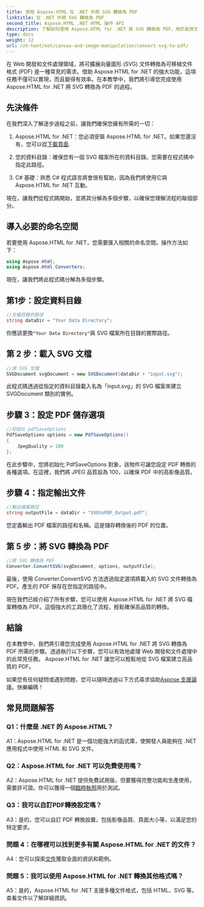 ```yaml
---
title: 使用 Aspose.HTML 在 .NET 中將 SVG 轉換為 PDF
linktitle: 在 .NET 中將 SVG 轉換為 PDF
second_title: Aspose.HTML .NET HTML 操作 API
description: 了解如何使用 Aspose.HTML for .NET 將 SVG 轉換為 PDF。用於高效文件處理的高品質分步教程。
type: docs
weight: 12
url: /zh-hant/net/canvas-and-image-manipulation/convert-svg-to-pdf/
---
```


在 Web 開發和文件處理領域，將可擴展向量圖形 (SVG) 文件轉換為可移植文件格式 (PDF) 是一種常見的需求。借助 Aspose.HTML for .NET 的強大功能，這項任務不僅可以實現，而且變得有效率。在本教學中，我們將引導您完成使用 Aspose.HTML for .NET 將 SVG 轉換為 PDF 的過程。 

## 先決條件

在我們深入了解逐步過程之前，讓我們確保您擁有所需的一切：

1.  Aspose.HTML for .NET：您必須安裝 Aspose.HTML for .NET。如果您還沒有，您可以從[下載頁面](https://releases.aspose.com/html/net/).

2. 您的資料目錄：確保您有一個 SVG 檔案所在的資料目錄。您需要在程式碼中指定此路徑。

3. C# 基礎：熟悉 C# 程式語言將會很有幫助，因為我們將使用它與 Aspose.HTML for .NET 互動。

現在，讓我們從程式碼開始，並將其分解為多個步驟，以確保您理解流程的每個部分。

## 導入必要的命名空間

若要使用 Aspose.HTML for .NET，您需要匯入相關的命名空間。操作方法如下：

```csharp
using Aspose.Html;
using Aspose.Html.Converters;
```

現在，讓我們將此程式碼分解為多個步驟。

## 第1步：設定資料目錄
```csharp
//文檔目錄的路徑
string dataDir = "Your Data Directory";
```
你應該更換`"Your Data Directory"`與 SVG 檔案所在目錄的實際路徑。

## 第 2 步：載入 SVG 文檔
```csharp
//源 SVG 文檔
SVGDocument svgDocument = new SVGDocument(dataDir + "input.svg");
```
此程式碼透過從指定的資料目錄載入名為「input.svg」的 SVG 檔案來建立 SVGDocument 類別的實例。

## 步驟 3：設定 PDF 儲存選項
```csharp
//初始化 pdfSaveOptions
PdfSaveOptions options = new PdfSaveOptions()
{
	JpegQuality = 100
};
```
在此步驟中，您將初始化 PdfSaveOptions 對象，該物件可讓您設定 PDF 轉換的各種選項。在這裡，我們將 JPEG 品質設為 100，以確保 PDF 中的高影像品質。

## 步驟 4：指定輸出文件
```csharp
//輸出檔案路徑
string outputFile = dataDir + "SVGtoPDF_Output.pdf";
```
您定義輸出 PDF 檔案的路徑和名稱。這是儲存轉換後的 PDF 的位置。

## 第 5 步：將 SVG 轉換為 PDF
```csharp
//將 SVG 轉換為 PDF
Converter.ConvertSVG(svgDocument, options, outputFile);
```
最後，使用 Converter.ConvertSVG 方法透過指定選項將載入的 SVG 文件轉換為 PDF。產生的 PDF 保存在您指定的路徑中。

現在我們已經介紹了所有步驟，您可以使用 Aspose.HTML for .NET 將 SVG 檔案轉換為 PDF。這個強大的工具簡化了流程，輕鬆確保高品質的轉換。

## 結論

在本教學中，我們將引導您完成使用 Aspose.HTML for .NET 將 SVG 轉換為 PDF 所需的步驟。透過執行以下步驟，您可以有效地處理 Web 開發和文件處理中的此常見任務。 Aspose.HTML for .NET 讓您可以輕鬆地從 SVG 檔案建立高品質的 PDF。

如果您有任何疑問或遇到問題，您可以隨時透過以下方式尋求協助[Aspose 支援論壇](https://forum.aspose.com/)。快樂編碼！

## 常見問題解答

### Q1：什麼是 .NET 的 Aspose.HTML？

A1：Aspose.HTML for .NET 是一個功能強大的函式庫，使開發人員能夠在 .NET 應用程式中使用 HTML 和 SVG 文件。

### Q2：Aspose.HTML for .NET 可以免費使用嗎？

 A2：Aspose.HTML for .NET 提供免費試用版，但要獲得完整功能和生產使用，需要許可證。你可以獲得一個[臨時執照](https://purchase.aspose.com/temporary-license/)用於測試。

### Q3：我可以自訂PDF轉換設定嗎？

A3：是的，您可以自訂 PDF 轉換設置，包括影像品質、頁面大小等，以滿足您的特定要求。

### 問題 4：在哪裡可以找到更多有關 Aspose.HTML for .NET 的文件？

 A4：您可以探索[文件](https://reference.aspose.com/html/net/)獲取全面的資訊和範例。

### 問題 5：我可以使用 Aspose.HTML for .NET 轉換其他格式嗎？

A5：是的，Aspose.HTML for .NET 支援多種文件格式，包括 HTML、SVG 等。查看文件以了解詳細資訊。